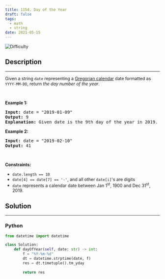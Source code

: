 ```yaml
---
title: 1154. Day of the Year
draft: false
tags: 
  - math
  - string
date: 2021-05-15
---
```


![Difficulty](https://img.shields.io/badge/Difficulty-Easy-blue.svg)

## Description

---
<p>Given a string <code>date</code> representing a <a href="https://en.wikipedia.org/wiki/Gregorian_calendar" target="_blank">Gregorian calendar</a> date formatted as <code>YYYY-MM-DD</code>, return <em>the day number of the year</em>.</p>

<p>&nbsp;</p>
<p><strong class="example">Example 1:</strong></p>

<pre>
<strong>Input:</strong> date = &quot;2019-01-09&quot;
<strong>Output:</strong> 9
<strong>Explanation:</strong> Given date is the 9th day of the year in 2019.
</pre>

<p><strong class="example">Example 2:</strong></p>

<pre>
<strong>Input:</strong> date = &quot;2019-02-10&quot;
<strong>Output:</strong> 41
</pre>

<p>&nbsp;</p>
<p><strong>Constraints:</strong></p>

<ul>
	<li><code>date.length == 10</code></li>
	<li><code>date[4] == date[7] == &#39;-&#39;</code>, and all other <code>date[i]</code>&#39;s are digits</li>
	<li><code>date</code> represents a calendar date between Jan 1<sup>st</sup>, 1900 and Dec 31<sup>st</sup>, 2019.</li>
</ul>


## Solution

---
### Python
``` py title='day-of-the-year'
from datetime import datetime

class Solution:
    def dayOfYear(self, date: str) -> int:
        f = "%Y-%m-%d"
        dt = datetime.strptime(date, f)
        res = dt.timetuple().tm_yday        
        
        return res

```

